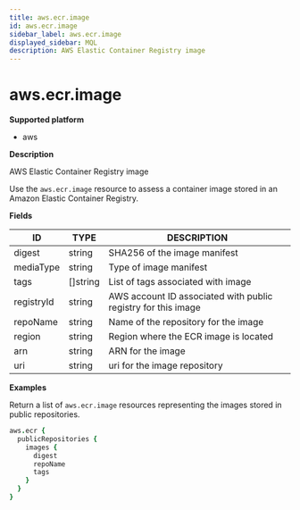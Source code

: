 ```yaml
---
title: aws.ecr.image
id: aws.ecr.image
sidebar_label: aws.ecr.image
displayed_sidebar: MQL
description: AWS Elastic Container Registry image
---
```


# aws.ecr.image

**Supported platform**

- aws

**Description**

AWS Elastic Container Registry image

Use the `aws.ecr.image` resource to assess a container image stored in an Amazon Elastic Container Registry.

**Fields**

| ID         | TYPE             | DESCRIPTION                                                   |
| ---------- | ---------------- | ------------------------------------------------------------- |
| digest     | string           | SHA256 of the image manifest                                  |
| mediaType  | string           | Type of image manifest                                        |
| tags       | &#91;&#93;string | List of tags associated with image                            |
| registryId | string           | AWS account ID associated with public registry for this image |
| repoName   | string           | Name of the repository for the image                          |
| region     | string           | Region where the ECR image is located                         |
| arn        | string           | ARN for the image                                             |
| uri        | string           | uri for the image repository                                  |

**Examples**

Return a list of `aws.ecr.image` resources representing the images stored in public repositories.

```coffeescript
aws.ecr {
  publicRepositories {
    images {
      digest
      repoName
      tags
    }
  }
}
```
